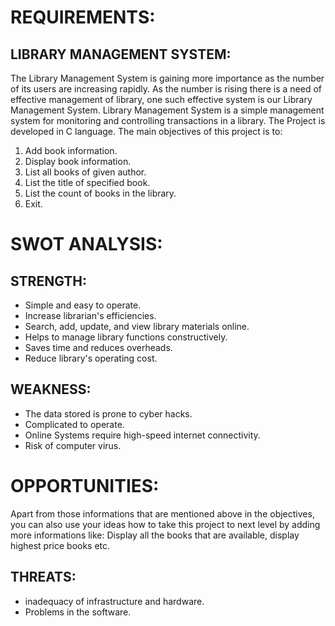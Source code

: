 # REQUIREMENTS:
## LIBRARY MANAGEMENT SYSTEM:
The Library Management System is gaining  more importance as the number of its users are increasing rapidly. As the number is rising there is a need of effective management of library, one such effective system is our Library Management System. 
Library Management System is a simple management system for monitoring and controlling transactions in a library. The Project is developed in C language. 
The main objectives of this project is to:
1. Add book information.
2. Display book information.
3. List all books of given author.
4. List the title of specified book.
5. List the count of books in the library.
6. Exit.

# SWOT ANALYSIS:
## STRENGTH:
* Simple and easy to operate.
* Increase librarian's efficiencies.
* Search, add, update, and view library materials online.
* Helps to manage library functions constructively.
* Saves time and reduces overheads.
* Reduce library's operating cost.

## WEAKNESS:
* The data stored is prone to cyber hacks.
* Complicated to operate.
* Online Systems require high-speed internet connectivity.
* Risk of computer virus.

# OPPORTUNITIES:
Apart from those informations that are mentioned above in the objectives, you can also use your ideas how to take this project to next level by adding more informations like:
Display all the books that are available, display highest price books etc. 

## THREATS:
 * inadequacy of infrastructure and hardware.
 * Problems in the software.
 


 
